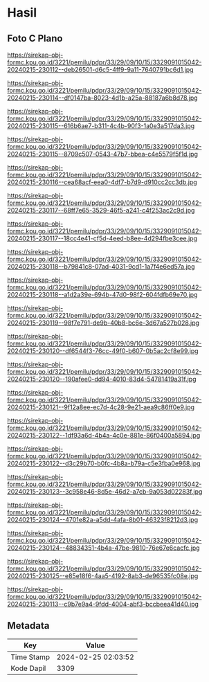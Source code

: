 # Hasil

## Foto C Plano

https://sirekap-obj-formc.kpu.go.id/3221/pemilu/pdpr/33/29/09/10/15/3329091015042-20240215-230112--deb26501-d6c5-4ff9-9a11-7640791bc6d1.jpg

https://sirekap-obj-formc.kpu.go.id/3221/pemilu/pdpr/33/29/09/10/15/3329091015042-20240215-230114--df0147ba-8023-4d1b-a25a-88187a6b8d78.jpg

https://sirekap-obj-formc.kpu.go.id/3221/pemilu/pdpr/33/29/09/10/15/3329091015042-20240215-230115--616b6ae7-b311-4c4b-90f3-1a0e3a517da3.jpg

https://sirekap-obj-formc.kpu.go.id/3221/pemilu/pdpr/33/29/09/10/15/3329091015042-20240215-230115--8709c507-0543-47b7-bbea-c4e5579f5f1d.jpg

https://sirekap-obj-formc.kpu.go.id/3221/pemilu/pdpr/33/29/09/10/15/3329091015042-20240215-230116--cea68acf-eea0-4df7-b7d9-d910cc2cc3db.jpg

https://sirekap-obj-formc.kpu.go.id/3221/pemilu/pdpr/33/29/09/10/15/3329091015042-20240215-230117--68ff7e65-3529-46f5-a241-c4f253ac2c9d.jpg

https://sirekap-obj-formc.kpu.go.id/3221/pemilu/pdpr/33/29/09/10/15/3329091015042-20240215-230117--18cc4e41-cf5d-4eed-b8ee-4d294fbe3cee.jpg

https://sirekap-obj-formc.kpu.go.id/3221/pemilu/pdpr/33/29/09/10/15/3329091015042-20240215-230118--b79841c8-07ad-4031-9cd1-1a7f4e6ed57a.jpg

https://sirekap-obj-formc.kpu.go.id/3221/pemilu/pdpr/33/29/09/10/15/3329091015042-20240215-230118--a1d2a39e-694b-47d0-98f2-604fdfb69e70.jpg

https://sirekap-obj-formc.kpu.go.id/3221/pemilu/pdpr/33/29/09/10/15/3329091015042-20240215-230119--98f7e791-de9b-40b8-bc6e-3d67a527b028.jpg

https://sirekap-obj-formc.kpu.go.id/3221/pemilu/pdpr/33/29/09/10/15/3329091015042-20240215-230120--df6544f3-76cc-49f0-b607-0b5ac2cf8e99.jpg

https://sirekap-obj-formc.kpu.go.id/3221/pemilu/pdpr/33/29/09/10/15/3329091015042-20240215-230120--190afee0-dd94-4010-83d4-54781419a31f.jpg

https://sirekap-obj-formc.kpu.go.id/3221/pemilu/pdpr/33/29/09/10/15/3329091015042-20240215-230121--9f12a8ee-ec7d-4c28-9e21-aea9c86ff0e9.jpg

https://sirekap-obj-formc.kpu.go.id/3221/pemilu/pdpr/33/29/09/10/15/3329091015042-20240215-230122--1df93a6d-4b4a-4c0e-881e-86f0400a5894.jpg

https://sirekap-obj-formc.kpu.go.id/3221/pemilu/pdpr/33/29/09/10/15/3329091015042-20240215-230122--d3c29b70-b0fc-4b8a-b79a-c5e3fba0e968.jpg

https://sirekap-obj-formc.kpu.go.id/3221/pemilu/pdpr/33/29/09/10/15/3329091015042-20240215-230123--3c958e46-8d5e-46d2-a7cb-9a053d02283f.jpg

https://sirekap-obj-formc.kpu.go.id/3221/pemilu/pdpr/33/29/09/10/15/3329091015042-20240215-230124--4701e82a-a5dd-4afa-8b01-46323f8212d3.jpg

https://sirekap-obj-formc.kpu.go.id/3221/pemilu/pdpr/33/29/09/10/15/3329091015042-20240215-230124--48834351-4b4a-47be-9810-76e67e6cacfc.jpg

https://sirekap-obj-formc.kpu.go.id/3221/pemilu/pdpr/33/29/09/10/15/3329091015042-20240215-230125--e85e18f6-4aa5-4192-8ab3-de96535fc08e.jpg

https://sirekap-obj-formc.kpu.go.id/3221/pemilu/pdpr/33/29/09/10/15/3329091015042-20240215-230113--c9b7e9a4-9fdd-4004-abf3-bccbeea41d40.jpg


## Metadata

| Key        | Value               |
| ---------- | ------------------- |
| Time Stamp | 2024-02-25 02:03:52 |
| Kode Dapil | 3309                |



